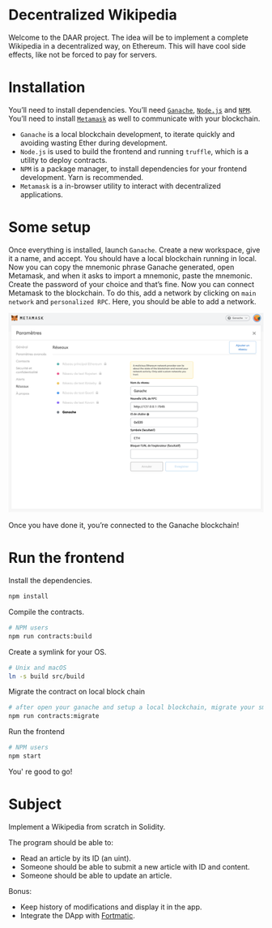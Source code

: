 # Decentralized Wikipedia

Welcome to the DAAR project. The idea will be to implement a complete Wikipedia
in a decentralized way, on Ethereum. This will have cool side effects, like not
be forced to pay for servers.

# Installation

You’ll need to install dependencies. You’ll need [`Ganache`](https://www.trufflesuite.com/ganache), [`Node.js`](https://nodejs.org/en/) and [`NPM`](https://www.npmjs.com/). You’ll need to install [`Metamask`](https://metamask.io/) as well to communicate with your blockchain.

- `Ganache` is a local blockchain development, to iterate quickly and avoiding wasting Ether during development.
- `Node.js` is used to build the frontend and running `truffle`, which is a utility to deploy contracts.
- `NPM`  is a package manager, to install dependencies for your frontend development. Yarn is recommended.
- `Metamask` is a in-browser utility to interact with decentralized applications.

# Some setup

Once everything is installed, launch `Ganache`. Create a new workspace, give it a name, and accept. You should have a local blockchain running in local. Now you can copy the mnemonic phrase Ganache generated, open Metamask, and when it asks to import a mnemonic, paste the mnemonic. Create the password of your choice and that’s fine.
Now you can connect Metamask to the blockchain. To do this, add a network by clicking on `main network` and `personalized RPC`. Here, you should be able to add a network.

![Ganache Config](public/ganache-config.png)

Once you have done it, you’re connected to the Ganache blockchain!

# Run the frontend

Install the dependencies.

```bash
npm install
```

Compile the contracts.

```bash
# NPM users
npm run contracts:build
```

Create a symlink for your OS.

```bash
# Unix and macOS
ln -s build src/build
```

Migrate the contract on local block chain

```bash
# after open your ganache and setup a local blockchain, migrate your smart contract on blockchain
npm run contracts:migrate
```

Run the frontend
```bash
# NPM users
npm start
```

You' re good to go!

# Subject

Implement a Wikipedia from scratch in Solidity.

The program should be able to:

- Read an article by its ID (an uint).
- Someone should be able to submit a new article with ID and content.
- Someone should be able to update an article.

Bonus:

- Keep history of modifications and display it in the app.
- Integrate the DApp with [Fortmatic](https://fortmatic.com/).
